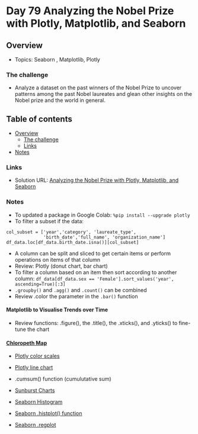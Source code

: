 # Day 79 Analyzing the Nobel Prize with Plotly, Matplotlib, and Seaborn

## Overview

- Topics: Seaborn , Matplotlib, Plotly


### The challenge

- Analyze a dataset on the past winners of the Nobel Prize to uncover patterns among the past Nobel laureates and glean other insights on the Nobel prize and the world in general.

## Table of contents

- [Overview](#overview)
  - [The challenge](#the-challenge)
  - [Links](#links)
- [Notes](#notes)

### Links

- Solution URL: [Analyzing the Nobel Prize with Plotly, Matplotlib, and Seaborn](https://github.com/Mikerniker/100_Days_of_Python/tree/main/Day79)


###  Notes

- To updated a package in Google Colab: ```%pip install --upgrade plotly```
- To filter a subset if the data:
```
col_subset = ['year','category', 'laureate_type',
              'birth_date','full_name', 'organization_name']
df_data.loc[df_data.birth_date.isna()][col_subset]
```
- A column can be split and sliced to get certain items or perform operations on items of that column
- Review: Plotly (donut chart, bar chart)
- To filter a column based on an item then sort according to another column:
```df_data[df_data.sex == 'Female'].sort_values('year', ascending=True)[:3]``` 
- ```.groupby()``` and ```.agg()``` and ```.count()``` can be combined
- Review .color the parameter in the ```.bar()``` function

#### Matplotlib to Visualise Trends over Time

- Review functions: .figure(), the .title(), the .xticks(), and .yticks() to fine-tune the chart

#### [Chloropeth Map](https://plotly.com/python/choropleth-maps/)
- [Plotly color scales](https://plotly.com/python/builtin-colorscales/)
- [Plotly line chart](https://plotly.com/python/line-charts/)
- .cumsum() function (cumulutative sum)

- [Sunburst Charts](https://plotly.com/python/sunburst-charts/)
- [Seaborn Histogram](https://seaborn.pydata.org/generated/seaborn.histplot.html)
- [Seaborn .histplot() function](https://seaborn.pydata.org/generated/seaborn.histplot.html)
- [Seaborn .regplot ](https://seaborn.pydata.org/generated/seaborn.regplot.html?highlight=regplot#seaborn.regplot)